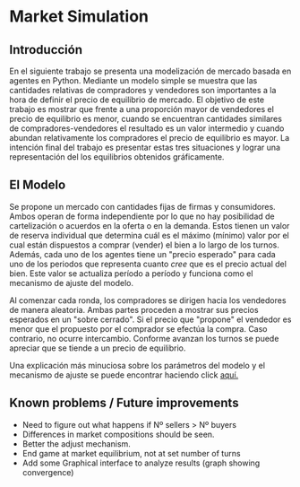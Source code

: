 # Market Simulation

## Introducción

En el siguiente trabajo se presenta una modelización de mercado basada en agentes en Python. Mediante un modelo simple se muestra que las cantidades relativas de compradores y vendedores son importantes a la hora de definir el precio de equilibrio de mercado. El objetivo de este trabajo es mostrar que frente a una  proporción mayor de vendedores el precio de equilibrio es menor, cuando se encuentran cantidades similares de compradores-vendedores el resultado es un valor intermedio y cuando abundan relativamente los compradores el precio de equilibrio es mayor.
La intención final del trabajo es presentar estas tres situaciones y lograr una representación del los equilibrios obtenidos gráficamente.

## El Modelo

Se propone un mercado con cantidades fijas ​de firmas y consumidores. Ambos operan de forma independiente por lo que no hay posibilidad de cartelización o acuerdos en la oferta o en la demanda. Estos tienen un valor de reserva individual que determina cuál es el máximo (mínimo) valor por el cual están dispuestos a comprar (vender) el bien a lo largo de los turnos. Además, cada uno de los agentes tiene un "precio esperado" para cada uno de los periodos que representa cuanto *cree* que es el precio actual del bien. Este valor se actualiza período a período y funciona como el mecanismo de ajuste del modelo. 

Al comenzar cada ronda, los compradores se dirigen hacia los vendedores de manera aleatoria. Ambas partes proceden a mostrar sus precios esperados en un "sobre cerrado". Si el precio que "propone" el vendedor es menor que el propuesto por el comprador se efectúa la compra. Caso contrario, no ocurre intercambio. Conforme avanzan los turnos se puede apreciar que se tiende a un precio de equilibrio.

Una explicación más minuciosa sobre los parámetros del modelo y el mecanismo de ajuste  se puede encontrar haciendo click [aquí.](https://www.overleaf.com/read/vdmyrpszhbcx "Simulación de Mercado en Python")


## Known problems / Future improvements

- Need to figure out what happens if Nº sellers > Nº buyers
- Differences in market compositions should be seen.
- Better the adjust mechanism.
- End game at market equilibrium, not at set number of turns
- Add some Graphical interface to analyze results
(graph showing convergence)
